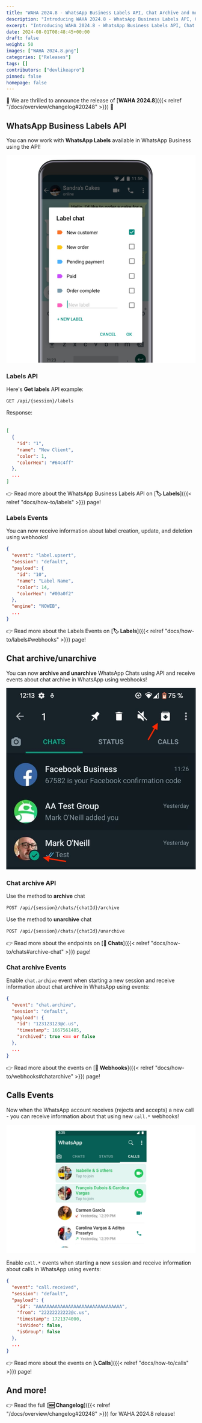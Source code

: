 ```yaml
---
title: "WAHA 2024.8 - WhatsApp Business Labels API, Chat Archive and more!"
description: "Introducing WAHA 2024.8 - WhatsApp Business Labels API, Chat Archive and more!"
excerpt: "Introducing WAHA 2024.8 - WhatsApp Business Labels API, Chat Archive and more!"
date: 2024-08-01T08:48:45+00:00
draft: false
weight: 50
images: ["WAHA 2024.8.png"]
categories: ["Releases"]
tags: []
contributors: ["devlikeapro"]
pinned: false
homepage: false
---
```


🎉 We are thrilled to announce the release of [**WAHA 2024.8**]({{< relref "/docs/overview/changelog#20248" >}}) 🎉 


## WhatsApp Business Labels API
You can now work with **WhatsApp Labels** available in WhatsApp Business using the API!

![alt](whatsapp-labels.png)

### Labels API

Here's **Get labels** API example:

```bash
GET /api/{session}/labels
```

Response:

```json

[
  {
    "id": "1",
    "name": "New Client",
    "color": 1,
    "colorHex": "#64c4ff"
  },
  ...
]
```

👉 Read more about the WhatsApp Business Labels API on [**🏷️ Labels**]({{< relref "docs/how-to/labels" >}}) page!

### Labels Events
You can now receive information about label creation, update, and deletion using webhooks!

```json
{
  "event": "label.upsert",
  "session": "default",
  "payload": {
    "id": "10",
    "name": "Label Name",
    "color": 14,
    "colorHex": "#00a0f2"
  },
  "engine": "NOWEB",
  ...
}

```
👉 Read more about the Labels Events on [**🏷️ Labels**]({{< relref "docs/how-to/labels#webhooks" >}}) page!

## Chat archive/unarchive
You can now **archive and unarchive** WhatsApp Chats using API and 
receive events about chat archive in WhatsApp using webhooks!

![alt](whatsapp-archive.jpeg)
### Chat archive API

Use the method to **archive** chat
```bash
POST /api/{session}/chats/{chatId}/archive
```

Use the method to **unarchive** chat

```bash
POST /api/{session}/chats/{chatId}/unarchive
```


👉 Read more about the endpoints on [**💬 Chats**]({{< relref "docs/how-to/chats#archive-chat" >}}) page!

### Chat archive Events
Enable `chat.archive` event when starting a new session 
and receive information about chat archive in WhatsApp using events:

```json
{
  "event": "chat.archive",
  "session": "default",
  "payload": {
    "id": "123123123@c.us",
    "timestamp": 1667561485,
    "archived": true <== or false
  },
  ...
}
```

👉 Read more about the events on [**🔄 Webhooks**]({{< relref "docs/how-to/webhooks#chatarchive" >}}) page!


## Calls Events
Now when the WhatsApp account receives (rejects and accepts) a new call - you can receive information about 
that using new `call.*` webhooks!

![alt](whatsapp-phone-call.png)

Enable `call.*` events when starting a new session
and receive information about calls in WhatsApp using events:

```json
{
  "event": "call.received",
  "session": "default",
  "payload": {
    "id": "AAAAAAAAAAAAAAAAAAAAAAAAAAAAAAAA",
    "from": "22222222222@c.us",
    "timestamp": 1721374000,
    "isVideo": false,
    "isGroup": false
  },
  ...
}
```

👉 Read more about the events on [**📞 Calls**]({{< relref "docs/how-to/calls" >}}) page!

## And more!

👉 Read the full [**🆕 Changelog**]({{< relref "/docs/overview/changelog#20248" >}}) for WAHA 2024.8 release!
